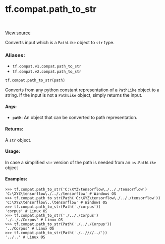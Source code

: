 <div itemscope itemtype="http://developers.google.com/ReferenceObject">
<meta itemprop="name" content="tf.compat.path_to_str" />
<meta itemprop="path" content="Stable" />
</div>

# tf.compat.path_to_str

<!-- Insert buttons -->

<table class="tfo-notebook-buttons tfo-api" align="left">
</table>

<a target="_blank" href="/code/stable/tensorflow/python/util/compat.py">View source</a>



<!-- Start diff -->
Converts input which is a `PathLike` object to `str` type.

### Aliases:

* `tf.compat.v1.compat.path_to_str`
* `tf.compat.v2.compat.path_to_str`


``` python
tf.compat.path_to_str(path)
```



<!-- Placeholder for "Used in" -->

Converts from any python constant representation of a `PathLike` object to
a string. If the input is not a `PathLike` object, simply returns the input.

#### Args:


* <b>`path`</b>: An object that can be converted to path representation.


#### Returns:

A `str` object.



#### Usage:

In case a simplified `str` version of the path is needed from an
`os.PathLike` object



#### Examples:


```python3
>>> tf.compat.path_to_str('C:\XYZ\tensorflow\./.././tensorflow')
'C:\XYZ\tensorflow\./.././tensorflow' # Windows OS
>>> tf.compat.path_to_str(Path('C:\XYZ\tensorflow\./.././tensorflow'))
'C:\XYZ\tensorflow\..\tensorflow' # Windows OS
>>> tf.compat.path_to_str(Path('./corpus'))
'corpus' # Linux OS
>>> tf.compat.path_to_str('./.././Corpus')
'./.././Corpus' # Linux OS
>>> tf.compat.path_to_str(Path('./.././Corpus'))
'../Corpus' # Linux OS
>>> tf.compat.path_to_str(Path('./..////../'))
'../..' # Linux OS

```